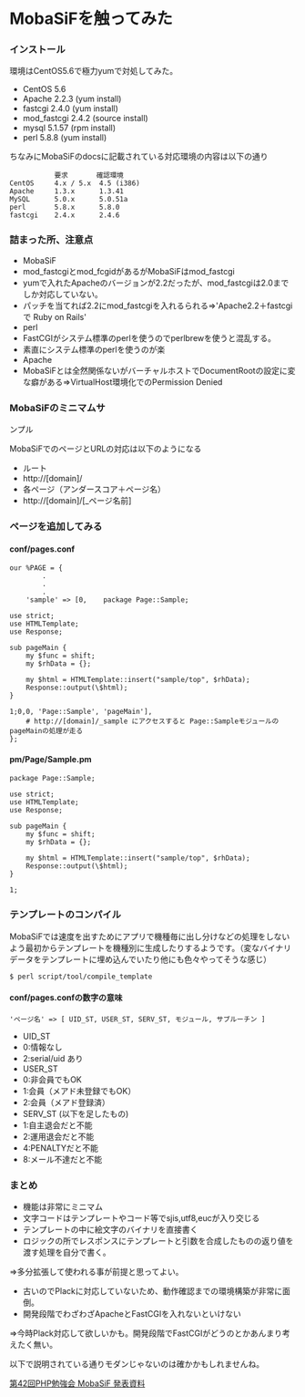 # MobaSiFを触ってみた

### インストール

環境はCentOS5.6で極力yumで対処してみた。

* CentOS 5.6
* Apache 2.2.3 (yum install)
* fastcgi 2.4.0 (yum install)
* mod_fastcgi 2.4.2 (source install)
* mysql 5.1.57 (rpm install)
* perl 5.8.8 (yum install)

ちなみにMobaSiFのdocsに記載されている対応環境の内容は以下の通り

               要求       確認環境
    CentOS     4.x / 5.x  4.5 (i386)
    Apache     1.3.x      1.3.41
    MySQL      5.0.x      5.0.51a
    perl       5.8.x      5.8.0
    fastcgi    2.4.x      2.4.6

### 詰まった所、注意点

* MobaSiF
 * mod_fastcgiとmod_fcgidがあるがMobaSiFはmod_fastcgi
 * yumで入れたApacheのバージョンが2.2だったが、mod_fastcgiは2.0までしか対応していない。
 * パッチを当てれば2.2にmod_fastcgiを入れるられる⇒'Apache2.2＋fastcgiで Ruby on Rails'
* perl
 * FastCGIがシステム標準のperlを使うのでperlbrewを使うと混乱する。
 * 素直にシステム標準のperlを使うのが楽
* Apache
 * MobaSiFとは全然関係ないがバーチャルホストでDocumentRootの設定に変な癖がある⇒VirtualHost環境化でのPermission Denied

### MobaSiFのミニマムサ
ンプル

MobaSiFでのページとURLの対応は以下のようになる

* ルート
 * http://[domain]/
* 各ページ（アンダースコア＋ページ名）
 * http://[domain]/[_ページ名前]

### ページを追加してみる

#### conf/pages.conf

    our %PAGE = {
            .
            .
            .
        'sample' => [0,    package Page::Sample;
    
    use strict;
    use HTMLTemplate;
    use Response;
    
    sub pageMain {
        my $func = shift;
        my $rhData = {};
    
        my $html = HTMLTemplate::insert("sample/top", $rhData);
        Response::output(\$html);
    }
    
    1;0,0, 'Page::Sample', 'pageMain'],
        # http://[domain]/_sample にアクセスすると Page::SampleモジュールのpageMainの処理が走る
    };

#### pm/Page/Sample.pm

    package Page::Sample;
    
    use strict;
    use HTMLTemplate;
    use Response;
    
    sub pageMain {
        my $func = shift;
        my $rhData = {};
    
        my $html = HTMLTemplate::insert("sample/top", $rhData);
        Response::output(\$html);
    }
    
    1;

### テンプレートのコンパイル

MobaSiFでは速度を出すためにアプリで機種毎に出し分けなどの処理をしないよう最初からテンプレートを機種別に生成したりするようです。（変なバイナリデータをテンプレートに埋め込んでいたり他にも色々やってそうな感じ）

    $ perl script/tool/compile_template

#### conf/pages.confの数字の意味

    'ページ名' => [ UID_ST, USER_ST, SERV_ST, モジュール, サブルーチン ]

* UID_ST
 * 0:情報なし
 * 2:serial/uid あり
* USER_ST
 * 0:非会員でもOK
 * 1:会員（メアド未登録でもOK）
 * 2:会員（メアド登録済）
* SERV_ST (以下を足したもの)
 * 1:自主退会だと不能
 * 2:運用退会だと不能
 * 4:PENALTYだと不能
 * 8:メール不達だと不能

### まとめ

* 機能は非常にミニマム
 * 文字コードはテンプレートやコード等でsjis,utf8,eucが入り交じる
 * テンプレートの中に絵文字のバイナリを直接書く
 * ロジックの所でレスポンスにテンプレートと引数を合成したものの返り値を渡す処理を自分で書く。

⇒多分拡張して使われる事が前提と思ってよい。

* 古いのでPlackに対応していないため、動作確認までの環境構築が非常に面倒。
 * 開発段階でわざわざApacheとFastCGIを入れないといけない

⇒今時Plack対応して欲しいかも。開発段階でFastCGIがどうのとかあんまり考えたく無い。

以下で説明されている通りモダンじゃないのは確かかもしれませんね。 

[第42回PHP勉強会 MobaSiF 発表資料](http://www.slideshare.net/bobpp/42php-mobasif-1351953)
